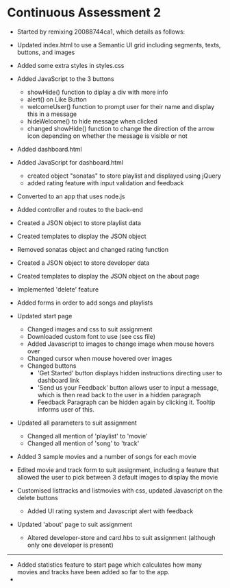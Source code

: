 # Continuous Assessment 2

- Started by remixing 20088744ca1, which details as follows:
- Updated index.html to use a Semantic UI grid including segments, texts, buttons, and
  images
- Added some extra styles in styles.css
- Added JavaScript to the 3 buttons
  - showHide() function to diplay a div with more info
  - alert() on Like Button
  - welcomeUser() function to prompt user for their name and display this in a message
  - hideWelcome() to hide message when clicked
  - changed showHide() function to change the direction of the arrow icon depending on
    whether the message is visible or not
- Added dashboard.html
- Added JavaScript for dashboard.html
  - created object "sonatas" to store playlist and displayed using jQuery
  - added rating feature with input validation and feedback
- Converted to an app that uses node.js
- Added controller and routes to the back-end

- Created a JSON object to store playlist data
- Created templates to display the JSON object
- Removed sonatas object and changed rating function
- Created a JSON object to store developer data
- Created templates to display the JSON object on the about page

- Implemented 'delete' feature
- Added forms in order to add songs and playlists

- Updated start page

  - Changed images and css to suit assignment
  - Downloaded custom font to use (see css file)
  - Added Javascript to images to change image when mouse hovers over
  - Changed cursor when mouse hovered over images
  - Changed buttons
    - 'Get Started' button displays hidden instructions directing user to dashboard link
    - 'Send us your Feedback' button allows user to input a message, which is then read back to the user in a hidden paragraph
    - Feedback Paragraph can be hidden again by clicking it. Tooltip informs user of this.

- Updated all parameters to suit assignment

  - Changed all mention of 'playlist' to 'movie'
  - Changed all mention of 'song' to 'track'

- Added 3 sample movies and a number of songs for each movie

- Edited movie and track form to suit assignment, including a feature that allowed the user to pick between 3 default images to display the movie

- Customised listtracks and listmovies with css, updated Javascript on the delete buttons

  - Added UI rating system and Javascript alert with feedback

- Updated 'about' page to suit assignment

  - Altered developer-store and card.hbs to suit assignment (although only one developer is present)

---

- Added statistics feature to start page which calculates how many movies and tracks have been added so far to the app.
- 
